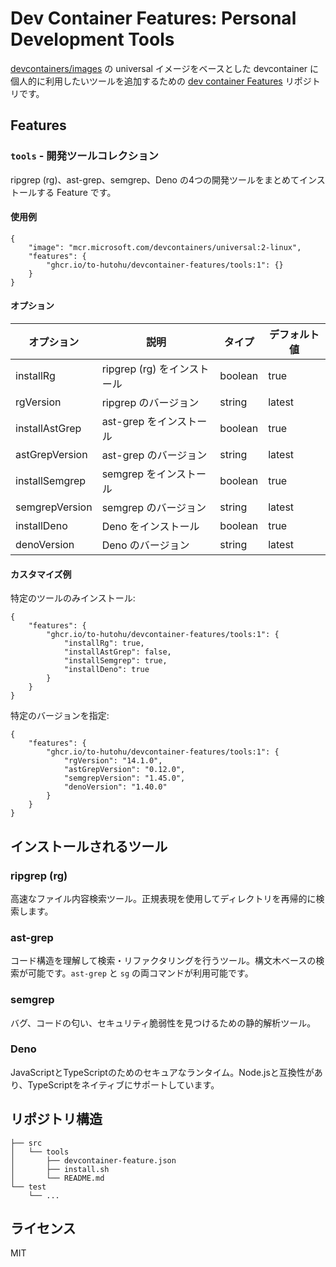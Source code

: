 # Dev Container Features: Personal Development Tools

[devcontainers/images](https://github.com/devcontainers/images/tree/main/src/universal) の universal イメージをベースとした devcontainer に個人的に利用したいツールを追加するための [dev container Features](https://containers.dev/implementors/features/) リポジトリです。

## Features

### `tools` - 開発ツールコレクション

ripgrep (rg)、ast-grep、semgrep、Deno の4つの開発ツールをまとめてインストールする Feature です。

#### 使用例

```jsonc
{
    "image": "mcr.microsoft.com/devcontainers/universal:2-linux",
    "features": {
        "ghcr.io/to-hutohu/devcontainer-features/tools:1": {}
    }
}
```

#### オプション

| オプション | 説明 | タイプ | デフォルト値 |
|-----|-----|-----|-----|
| installRg | ripgrep (rg) をインストール | boolean | true |
| rgVersion | ripgrep のバージョン | string | latest |
| installAstGrep | ast-grep をインストール | boolean | true |
| astGrepVersion | ast-grep のバージョン | string | latest |
| installSemgrep | semgrep をインストール | boolean | true |
| semgrepVersion | semgrep のバージョン | string | latest |
| installDeno | Deno をインストール | boolean | true |
| denoVersion | Deno のバージョン | string | latest |

#### カスタマイズ例

特定のツールのみインストール:
```jsonc
{
    "features": {
        "ghcr.io/to-hutohu/devcontainer-features/tools:1": {
            "installRg": true,
            "installAstGrep": false,
            "installSemgrep": true,
            "installDeno": true
        }
    }
}
```

特定のバージョンを指定:
```jsonc
{
    "features": {
        "ghcr.io/to-hutohu/devcontainer-features/tools:1": {
            "rgVersion": "14.1.0",
            "astGrepVersion": "0.12.0",
            "semgrepVersion": "1.45.0",
            "denoVersion": "1.40.0"
        }
    }
}
```

## インストールされるツール

### ripgrep (rg)
高速なファイル内容検索ツール。正規表現を使用してディレクトリを再帰的に検索します。

### ast-grep
コード構造を理解して検索・リファクタリングを行うツール。構文木ベースの検索が可能です。`ast-grep` と `sg` の両コマンドが利用可能です。

### semgrep
バグ、コードの匂い、セキュリティ脆弱性を見つけるための静的解析ツール。

### Deno
JavaScriptとTypeScriptのためのセキュアなランタイム。Node.jsと互換性があり、TypeScriptをネイティブにサポートしています。

## リポジトリ構造

```
├── src
│   └── tools
│       ├── devcontainer-feature.json
│       ├── install.sh
│       └── README.md
└── test
    └── ...
```

## ライセンス

MIT